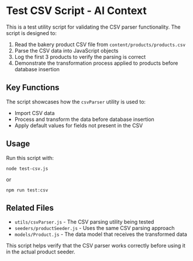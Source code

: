 # Test CSV Script - AI Context

This is a test utility script for validating the CSV parser functionality. The script is designed to:

1. Read the bakery product CSV file from `content/products/products.csv`
2. Parse the CSV data into JavaScript objects
3. Log the first 3 products to verify the parsing is correct
4. Demonstrate the transformation process applied to products before database insertion

## Key Functions

The script showcases how the `csvParser` utility is used to:
- Import CSV data
- Process and transform the data before database insertion
- Apply default values for fields not present in the CSV

## Usage

Run this script with:
```
node test-csv.js
```
or
```
npm run test:csv
```

## Related Files

- `utils/csvParser.js` - The CSV parsing utility being tested
- `seeders/productSeeder.js` - Uses the same CSV parsing approach
- `models/Product.js` - The data model that receives the transformed data

This script helps verify that the CSV parser works correctly before using it in the actual product seeder.